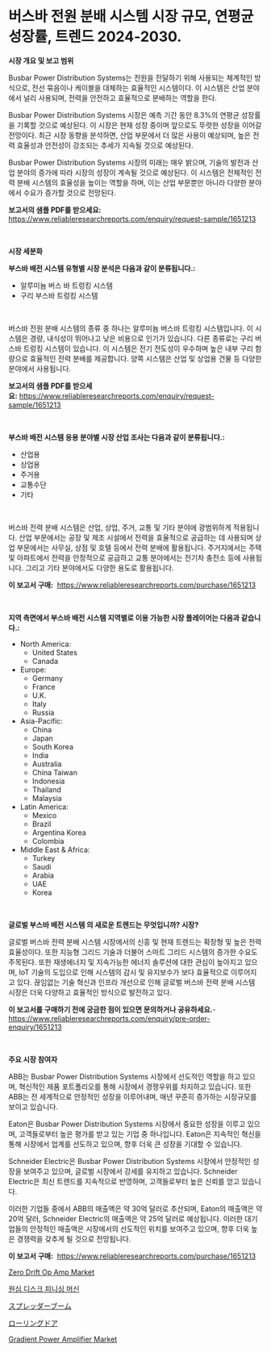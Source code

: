 <p><h1>버스바 전원 분배 시스템 시장 규모, 연평균 성장률, 트렌드 2024-2030.</h1></p><p><strong>시장 개요 및 보고 범위</strong></p>
<p><p>Busbar Power Distribution Systems는 전원을 전달하기 위해 사용되는 체계적인 방식으로, 전선 묶음이나 케이블을 대체하는 효율적인 시스템이다. 이 시스템은 산업 분야에서 널리 사용되며, 전력을 안전하고 효율적으로 분배하는 역할을 한다.</p><p>Busbar Power Distribution Systems 시장은 예측 기간 동안 8.3%의 연평균 성장률을 기록할 것으로 예상된다. 이 시장은 현재 성장 중이며 앞으로도 뚜렷한 성장을 이어갈 전망이다. 최근 시장 동향을 분석하면, 산업 부문에서 더 많은 사용이 예상되며, 높은 전력 효율성과 안전성이 강조되는 추세가 지속될 것으로 예상된다.</p><p>Busbar Power Distribution Systems 시장의 미래는 매우 밝으며, 기술의 발전과 산업 분야의 증가에 따라 시장의 성장이 계속될 것으로 예상된다. 이 시스템은 전체적인 전력 분배 시스템의 효율성을 높이는 역할을 하며, 이는 산업 부문뿐만 아니라 다양한 분야에서 수요가 증가할 것으로 전망된다.</p></p>
<p><strong>보고서의 샘플 PDF를 받으세요:</strong> <a href="https://www.reliableresearchreports.com/enquiry/request-sample/1651213">https://www.reliableresearchreports.com/enquiry/request-sample/1651213</a></p>
<p>&nbsp;</p>
<p><strong>시장 세분화</strong></p>
<p><strong>부스바 배전 시스템 유형별 시장 분석은 다음과 같이 분류됩니다.:</strong></p>
<p><ul><li>알루미늄 버스 바 트렁킹 시스템</li><li>구리 부스바 트렁킹 시스템</li></ul></p>
<p>&nbsp;</p>
<p><p>버스바 전원 분배 시스템의 종류 중 하나는 알루미늄 버스바 트렁킹 시스템입니다. 이 시스템은 경량, 내식성이 뛰어나고 낮은 비용으로 인기가 있습니다. 다른 종류로는 구리 버스바 트렁킹 시스템이 있습니다. 이 시스템은 전기 전도성이 우수하며 높은 내부 구리 함량으로 효율적인 전력 분배를 제공합니다. 양쪽 시스템은 산업 및 상업용 건물 등 다양한 분야에서 사용됩니다.</p></p>
<p><strong>보고서의 샘플 PDF를 받으세요:</strong>&nbsp;<a href="https://www.reliableresearchreports.com/enquiry/request-sample/1651213">https://www.reliableresearchreports.com/enquiry/request-sample/1651213</a></p>
<p>&nbsp;</p>
<p><strong> 부스바 배전 시스템 응용 분야별 시장 산업 조사는 다음과 같이 분류됩니다.:</strong></p>
<p><ul><li>산업용</li><li>상업용</li><li>주거용</li><li>교통수단</li><li>기타</li></ul></p>
<p>&nbsp;</p>
<p><p>버스바 전력 분배 시스템은 산업, 상업, 주거, 교통 및 기타 분야에 광범위하게 적용됩니다. 산업 부문에서는 공장 및 제조 시설에서 전력을 효율적으로 공급하는 데 사용되며 상업 부문에서는 사무실, 상점 및 호텔 등에서 전력 분배에 활용됩니다. 주거지에서는 주택 및 아파트에서 전력을 안정적으로 공급하고 교통 분야에서는 전기차 충전소 등에 사용됩니다. 그리고 기타 분야에서도 다양한 용도로 활용됩니다.</p></p>
<p><strong>이 보고서 구매:</strong>&nbsp; <a href="https://www.reliableresearchreports.com/purchase/1651213">https://www.reliableresearchreports.com/purchase/1651213</a></p>
<p>&nbsp;</p>
<p><strong>지역 측면에서 부스바 배전 시스템 지역별로 이용 가능한 시장 플레이어는 다음과 같습니다.:</strong></p>
<p><ul>
    <li>
        North America:
        <ul>
            <li>United States</li>
            <li>Canada</li>
        </ul>
    </li>
    <li>
        Europe:
        <ul>
            <li>Germany</li>
            <li>France</li>
            <li>U.K.</li>
            <li>Italy</li>
            <li>Russia</li>
        </ul>
    </li>
    <li>
        Asia-Pacific:
        <ul>
            <li>China</li>
            <li>Japan</li>
            <li>South Korea</li>
            <li>India</li>
            <li>Australia</li>
            <li>China Taiwan</li>
            <li>Indonesia</li>
            <li>Thailand</li>
            <li>Malaysia</li>
        </ul>
    </li>
    <li>
        Latin America:
        <ul>
            <li>Mexico</li>
            <li>Brazil</li>
            <li>Argentina Korea</li>
            <li>Colombia</li>
        </ul>
    </li>
    <li>
        Middle East & Africa:
        <ul>
            <li>Turkey</li>
            <li>Saudi</li>
            <li>Arabia</li>
            <li>UAE</li>
            <li>Korea</li>
        </ul>
    </li>
    </ul></p>
<p>&nbsp;</p>
<p><strong>글로벌 부스바 배전 시스템 의 새로운 트렌드는 무엇입니까? 시장?</strong></p>
<p><p>글로벌 버스바 전력 분배 시스템 시장에서의 신흥 및 현재 트렌드는 확장형 및 높은 전력 효율성이다. 또한 지능형 그리드 기술과 더불어 스마트 그리드 시스템의 증가한 수요도 주목된다. 또한 재생에너지 및 지속가능한 에너지 솔루션에 대한 관심이 높아지고 있으며, IoT 기술의 도입으로 인해 시스템의 감시 및 유지보수가 보다 효율적으로 이루어지고 있다. 끊임없는 기술 혁신과 인프라 개선으로 인해 글로벌 버스바 전력 분배 시스템 시장은 더욱 다양하고 효율적인 방식으로 발전하고 있다.</p></p>
<p><strong>이 보고서를 구매하기 전에 궁금한 점이 있으면 문의하거나 공유하세요.</strong>- <a href="https://www.reliableresearchreports.com/enquiry/pre-order-enquiry/1651213">https://www.reliableresearchreports.com/enquiry/pre-order-enquiry/1651213</a></p>
<p>&nbsp;</p>
<p><strong>주요 시장 참여자</strong></p>
<p><p>ABB는 Busbar Power Distribution Systems 시장에서 선도적인 역할을 하고 있으며, 혁신적인 제품 포트폴리오를 통해 시장에서 경쟁우위를 차지하고 있습니다. 또한 ABB는 전 세계적으로 안정적인 성장을 이루어내며, 매년 꾸준히 증가하는 시장규모를 보이고 있습니다.</p><p>Eaton은 Busbar Power Distribution Systems 시장에서 중요한 성장을 이루고 있으며, 고객들로부터 높은 평가를 받고 있는 기업 중 하나입니다. Eaton은 지속적인 혁신을 통해 시장에서 업계를 선도하고 있으며, 향후 더욱 큰 성장을 기대할 수 있습니다.</p><p>Schneider Electric은 Busbar Power Distribution Systems 시장에서 안정적인 성장을 보여주고 있으며, 글로벌 시장에서 강세를 유지하고 있습니다. Schneider Electric은 최신 트렌드를 지속적으로 반영하며, 고객들로부터 높은 신뢰를 얻고 있습니다.</p><p>이러한 기업들 중에서 ABB의 매출액은 약 30억 달러로 추산되며, Eaton의 매출액은 약 20억 달러, Schneider Electric의 매출액은 약 25억 달러로 예상됩니다. 이러한 대기업들의 안정적인 매출액은 시장에서의 선도적인 위치를 보여주고 있으며, 향후 더욱 높은 경쟁력을 갖추게 될 것으로 전망됩니다.</p></p>
<p><strong>이 보고서 구매:</strong>&nbsp;&nbsp;<a href="https://www.reliableresearchreports.com/purchase/1651213">https://www.reliableresearchreports.com/purchase/1651213</a></p>
<p><p><a href="https://github.com/gdfhhhj/Market-Research-Report-List-3/blob/main/zero-drift-op-amp-market.md">Zero Drift Op Amp Market</a></p><p><a href="https://github.com/vs2869dizt0/Market-Research-Report-List-1/blob/main/835645210320.md">원심 디스크 피니싱 머신</a></p><p><a href="https://github.com/AaronVargas43/Market-Research-Report-List-1/blob/main/356993411355.md">スプレッダーブーム</a></p><p><a href="https://github.com/oqoeusbvpadwjs08/Market-Research-Report-List-1/blob/main/617989011354.md">ローリングドア</a></p><p><a href="https://github.com/julyju69/Market-Research-Report-List-2/blob/main/gradient-power-amplifier-market.md">Gradient Power Amplifier Market</a></p></p>
